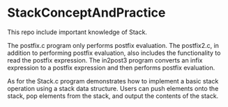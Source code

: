 # StackConceptAndPractice
 This repo include important knowledge of Stack.
 
 The postfix.c program only performs postfix evaluation. The postfix2.c, in addition to performing postfix evaluation, also includes the functionality to read the postfix expression. The in2post3 program converts an infix expression to a postfix expression and then performs postfix evaluation.
 
 As for the Stack.c program demonstrates how to implement a basic stack operation using a stack data structure. Users can push elements onto the stack, pop elements from the stack, and output the contents of the stack.
 
 
